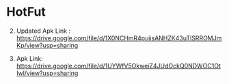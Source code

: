 # HotFut
2. Updated Apk Link : https://drive.google.com/file/d/1X0NCHmR4pujisANHZK43uTlSRROMJmKp/view?usp=sharing

1. Apk Link:
https://drive.google.com/file/d/1UYWfV5OkweiZ4JUdOckQ0NDWOC1Otlwl/view?usp=sharing
